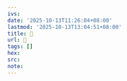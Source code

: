```yaml
---
ivs:
date: '2025-10-13T11:26:04+08:00'
lastmod: '2025-10-13T13:04:51+08:00'
title: 󰍁
url: 󰍁
tags: []
hex: 
src:
note:
---
```

